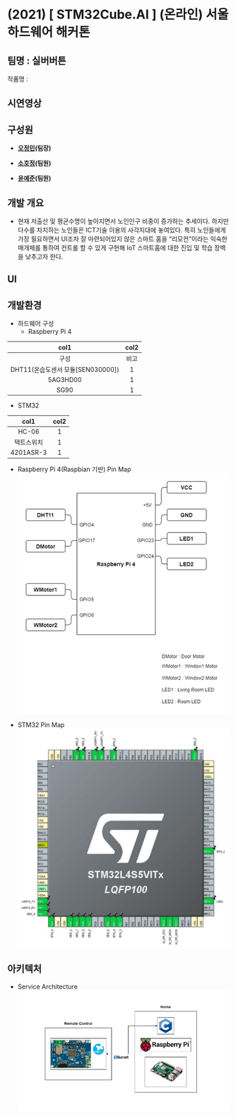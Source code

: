 # (2021) [ STM32Cube.AI ] (온라인) 서울 하드웨어 해커톤

## 팀명 : 실버버튼
  작품명 : 

## 시연영상

## 구성원
- **[오정민](https://github.com/owjs3901)(팀장)**
>

- **[소호정](https://github.com/bona0722)(팀원)**
>

- **[윤예준](https://github.com/yj4165)(팀원)**
>


## 개발 개요
- 현재 저출산 및 평균수명이 높아지면서 노인인구 비중이 증가하는 추세이다.
하지만 다수를 차지하는 노인들은 ICT기술 이용의 사각지대에 놓여있다.
특히 노인들에게 가장 필요하면서 UI조차 잘 마련되어있지 않은 스마트 홈을 “리모컨”이라는 익숙한 매개체를 통하여 컨트롤 할 수 있게 구현해 IoT 스마트홈에 대한 진입 및 학습 장벽을 낮추고자 한다.

## UI

## 개발환경
- 하드웨어 구성
  - Raspberry Pi 4
  
| col1 | col2 |
| :---: | :---: |
| 구성 | 비고 |
| DHT11(온습도센서 모듈[SEN030000]) | 1 |
| 5AG3HD00 | 1 |
| SG90 | 1 |

  - STM32
  
  | col1 | col2 |
  | :---: | :---: |
  | HC-06 | 1 |
  | 택트스위치 | 1 |
  | 4201ASR-3 | 1 |
  
- Raspberry Pi 4(Raspbian 기반) Pin Map
![Alt text](/Images/RPI4.png)

- STM32 Pin Map
![Alt text](/Images/stm32_circuit.jpg)

## 아키텍처
- Service Architecture 
![Alt text](/Images/Home.png)


